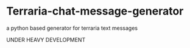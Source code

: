 # Terraria-chat-message-generator
a python based generator for terraria text messages

UNDER HEAVY DEVELOPMENT
